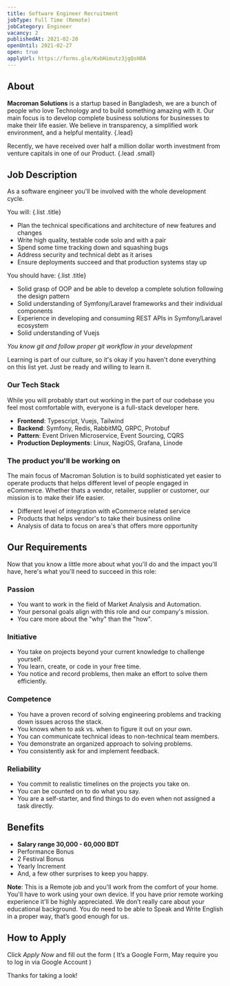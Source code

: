 ```yaml
---
title: Software Engineer Recruitment
jobType: Full Time (Remote)
jobCategory: Engineer
vacancy: 2
publishedAt: 2021-02-20
openUntil: 2021-02-27
open: true
applyUrl: https://forms.gle/KvbHimutz3jgQsH8A
---
```


## About

**Macroman Solutions** is a startup based in Bangladesh, we are a bunch of people who love Technology and to build something amazing with it. Our main focus is to develop complete business solutions for businesses to make their life easier. We believe in transparency, a simplified work environment, and a helpful mentality. {.lead}

Recently, we have received over half a million dollar worth investment from venture capitals in one of our Product. {.lead .small}

## Job Description
As a software engineer you'll be involved with the whole development cycle.

You will: {.list .title}

- Plan the technical specifications and architecture of new features and changes
- Write high quality, testable code solo and with a pair
- Spend some time tracking down and squashing bugs
- Address security and technical debt as it arises
- Ensure deployments succeed and that production systems stay up

You should have: {.list .title}

- Solid grasp of OOP and be able to develop a complete solution following the design pattern
- Solid understanding of Symfony/Laravel frameworks and their individual components
- Experience in developing and consuming REST APIs in Symfony/Laravel ecosystem
- Solid understanding of Vuejs

*You know git and follow proper git workflow in your development*

Learning is part of our culture, so it's okay if you haven't done everything on this list yet. Just be ready and willing to learn it.

### Our Tech Stack

While you will probably start out working in the part of our codebase you feel most comfortable with, everyone is a full-stack developer here.

- **Frontend**: Typescript, Vuejs, Tailwind
- **Backend**: Symfony, Redis, RabbitMQ, GRPC, Protobuf
- **Pattern**: Event Driven Microservice, Event Sourcing, CQRS
- **Production Deployments**: Linux, NagiOS, Grafana, Linode

### The product you'll be working on

The main focus of Macroman Solution is to build sophisticated yet easier to operate products that helps different level of people engaged in eCommerce. Whether thats a vendor, retailer, supplier or customer, our mission is to make their life easier. 

- Different level of integration with eCommerce related service
- Products that helps vendor's to take their business online
- Analysis of data to focus on area's that offers more opportunity 


## Our Requirements

Now that you know a little more about what you'll do and the impact you'll have, here's what you'll need to succeed in this role:

### Passion
- You want to work in the field of Market Analysis and Automation.
- Your personal goals align with this role and our company's mission.
- You care more about the "why" than the "how".

### Initiative
- You take on projects beyond your current knowledge to challenge yourself.
- You learn, create, or code in your free time.
- You notice and record problems, then make an effort to solve them efficiently.

### Competence
- You have a proven record of solving engineering problems and tracking down issues across the stack.
- You knows when to ask vs. when to figure it out on your own.
- You can communicate technical ideas to non-technical team members.
- You demonstrate an organized approach to solving problems.
- You consistently ask for and implement feedback.

### Reliability
- You commit to realistic timelines on the projects you take on.
- You can be counted on to do what you say.
- You are a self-starter, and find things to do even when not assigned a task directly.

## Benefits

- **Salary range 30,000 - 60,000 BDT**
- Performance Bonus
- 2 Festival Bonus
- Yearly Increment
- And, a few other surprises to keep you happy.

**Note**: This is a Remote job and you'll work from the comfort of your home. You'll have to work using your own device. If you have prior remote working experience it'll be highly appreciated. We don’t really care about your educational background. You do need to be able to Speak and Write English in a proper way, that’s good enough for us.



## How to Apply

Click *Apply Now*  and fill out the form ( It’s a Google Form, May require you to log in via Google Account )

Thanks for taking a look!
